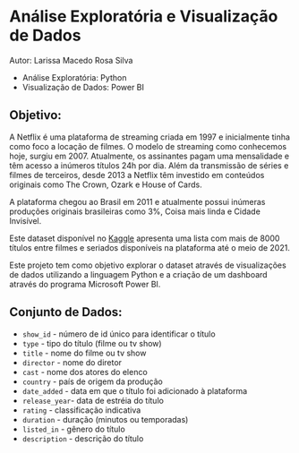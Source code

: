 # Análise Exploratória e Visualização de Dados

Autor: Larissa Macedo Rosa Silva

* Análise Exploratória: Python 
* Visualização de Dados: Power BI

## Objetivo:

A Netflix é uma plataforma de streaming criada em 1997 e inicialmente tinha como foco a locação de filmes. O modelo de streaming como conhecemos hoje, surgiu em 2007. Atualmente, os assinantes pagam uma mensalidade e têm acesso a inúmeros títulos 24h por dia. Além da transmissão de séries e filmes de terceiros, desde 2013 a Netflix têm investido em conteúdos originais como The Crown, Ozark e House of Cards. 

A plataforma chegou ao Brasil em 2011 e atualmente possui inúmeras produções originais brasileiras como 3%, Coisa mais linda e Cidade Invisível. 

Este dataset disponível no [Kaggle](https://www.kaggle.com/shivamb/netflix-shows) apresenta uma lista com mais de 8000 títulos entre filmes e seriados disponíveis na plataforma até o meio de 2021. 

Este projeto tem como objetivo explorar o dataset através de visualizações de dados utilizando a linguagem Python e a criação de um dashboard através do programa Microsoft Power BI.

## Conjunto de Dados:

* ```show_id``` - número de id único para identificar o título
* ```type``` - tipo do título (filme ou tv show)
* ```title``` - nome do filme ou tv show
* ```director``` - nome do diretor
* ```cast``` - nome dos atores do elenco
* ```country``` - país de origem da produção
* ```date_added``` - data em que o título foi adicionado à plataforma
* ```release_year```- data de estréia do título
* ```rating``` - classificação indicativa
* ```duration``` - duração (minutos ou temporadas)
* ```listed_in``` - gênero do título
* ```description``` - descrição do título

